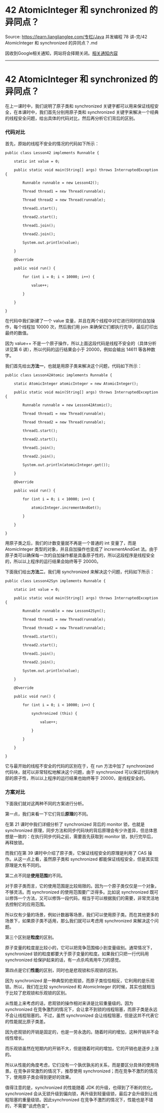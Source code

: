 # 42 AtomicInteger 和 synchronized 的异同点？ 

Source: https://learn.lianglianglee.com/专栏/Java 并发编程 78 讲-完/42 AtomicInteger 和 synchronized 的异同点？.md

因收到Google相关通知，网站将会择期关闭。[相关通知内容](https://lumendatabase.org/notices/44265620)

---

# 42 AtomicInteger 和 synchronized 的异同点？

在上一课时中，我们说明了原子类和 synchronized 关键字都可以用来保证线程安全，在本课时中，我们首先分别用原子类和 synchronized 关键字来解决一个经典的线程安全问题，给出具体的代码对比，然后再分析它们背后的区别。

### 代码对比

首先，原始的线程不安全的情况的代码如下所示：

```
public class Lesson42 implements Runnable {

    static int value = 0;

    public static void main(String[] args) throws InterruptedException {

        Runnable runnable = new Lesson42();

        Thread thread1 = new Thread(runnable);

        Thread thread2 = new Thread(runnable);

        thread1.start();

        thread2.start();

        thread1.join();

        thread2.join();

        System.out.println(value);

    }

    @Override

    public void run() {

        for (int i = 0; i < 10000; i++) {

            value++;

        }

    }

}

```

在代码中我们新建了一个 value 变量，并且在两个线程中对它进行同时的自加操作，每个线程加 10000 次，然后我们用 join 来确保它们都执行完毕，最后打印出最终的数值。

因为 value++ 不是一个原子操作，所以上面这段代码是线程不安全的（具体分析详见第 6 讲），所以代码的运行结果会小于 20000，例如会输出 14611 等各种数字。

我们首先给出**方法一**，也就是用原子类来解决这个问题，代码如下所示：

```
public class Lesson42Atomic implements Runnable {

    static AtomicInteger atomicInteger = new AtomicInteger();

    public static void main(String[] args) throws InterruptedException {

        Runnable runnable = new Lesson42Atomic();

        Thread thread1 = new Thread(runnable);

        Thread thread2 = new Thread(runnable);

        thread1.start();

        thread2.start();

        thread1.join();

        thread2.join();

        System.out.println(atomicInteger.get());

    }

    @Override

    public void run() {

        for (int i = 0; i < 10000; i++) {

            atomicInteger.incrementAndGet();

        }

    }

}

```

用原子类之后，我们的计数变量就不再是一个普通的 int 变量了，而是 AtomicInteger 类型的对象，并且自加操作也变成了 incrementAndGet 法。由于原子类可以确保每一次的自加操作都是具备原子性的，所以这段程序是线程安全的，所以以上程序的运行结果会始终等于 20000。

下面我们给出**方法二**，我们用 synchronized 来解决这个问题，代码如下所示：

```
public class Lesson42Syn implements Runnable {

    static int value = 0;

    public static void main(String[] args) throws InterruptedException {

        Runnable runnable = new Lesson42Syn();

        Thread thread1 = new Thread(runnable);

        Thread thread2 = new Thread(runnable);

        thread1.start();

        thread2.start();

        thread1.join();

        thread2.join();

        System.out.println(value);

    }

    @Override

    public void run() {

        for (int i = 0; i < 10000; i++) {

            synchronized (this) {

                value++;

            }

        }

    }

}

```

它与最开始的线程不安全的代码的区别在于，在 run 方法中加了 synchronized 代码块，就可以非常轻松地解决这个问题，由于 synchronized 可以保证代码块内部的原子性，所以以上程序的运行结果也始终等于 20000，是线程安全的。

### 方案对比

下面我们就对这两种不同的方案进行分析。

第一点，我们来看一下它们背后**原理**的不同。

在第 21 课时中我们详细分析了 synchronized 背后的 monitor 锁，也就是 synchronized 原理，同步方法和同步代码块的背后原理会有少许差异，但总体思想是一致的：在执行同步代码之前，需要首先获取到 monitor 锁，执行完毕后，再释放锁。

而我们在第 39 课时中介绍了原子类，它保证线程安全的原理是利用了 CAS 操作。从这一点上看，虽然原子类和 synchronized 都能保证线程安全，但是其实现原理是大有不同的。

第二点不同是**使用范围**的不同。

对于原子类而言，它的使用范围是比较局限的。因为一个原子类仅仅是一个对象，不够灵活。而 synchronized 的使用范围要广泛得多。比如说 synchronized 既可以修饰一个方法，又可以修饰一段代码，相当于可以根据我们的需要，非常灵活地去控制它的应用范围。

所以仅有少量的场景，例如计数器等场景，我们可以使用原子类。而在其他更多的场景下，如果原子类不适用，那么我们就可以考虑用 synchronized 来解决这个问题。

第三个区别是**粒度**的区别。

原子变量的粒度是比较小的，它可以把竞争范围缩小到变量级别。通常情况下，synchronized 锁的粒度都要大于原子变量的粒度。如果我们只把一行代码用 synchronized 给保护起来的话，有一点杀鸡焉用牛刀的感觉。

第四点是它们**性能**的区别，同时也是悲观锁和乐观锁的区别。

因为 synchronized 是一种典型的悲观锁，而原子类恰恰相反，它利用的是乐观锁。所以，我们在比较 synchronized 和 AtomicInteger 的时候，其实也就相当于比较了悲观锁和乐观锁的区别。

从性能上来考虑的话，悲观锁的操作相对来讲是比较重量级的。因为 synchronized 在竞争激烈的情况下，会让拿不到锁的线程阻塞，而原子类是永远不会让线程阻塞的。不过，虽然 synchronized 会让线程阻塞，但是这并不代表它的性能就比原子类差。

因为悲观锁的开销是固定的，也是一劳永逸的。随着时间的增加，这种开销并不会线性增长。

而乐观锁虽然在短期内的开销不大，但是随着时间的增加，它的开销也是逐步上涨的。

所以从性能的角度考虑，它们没有一个孰优孰劣的关系，而是要区分具体的使用场景。在竞争非常激烈的情况下，推荐使用 synchronized；而在竞争不激烈的情况下，使用原子类会得到更好的效果。

值得注意的是，synchronized 的性能随着 JDK 的升级，也得到了不断的优化。synchronized 会从无锁升级到偏向锁，再升级到轻量级锁，最后才会升级到让线程阻塞的重量级锁。因此synchronized 在竞争不激烈的情况下，性能也是不错的，不需要“谈虎色变”。